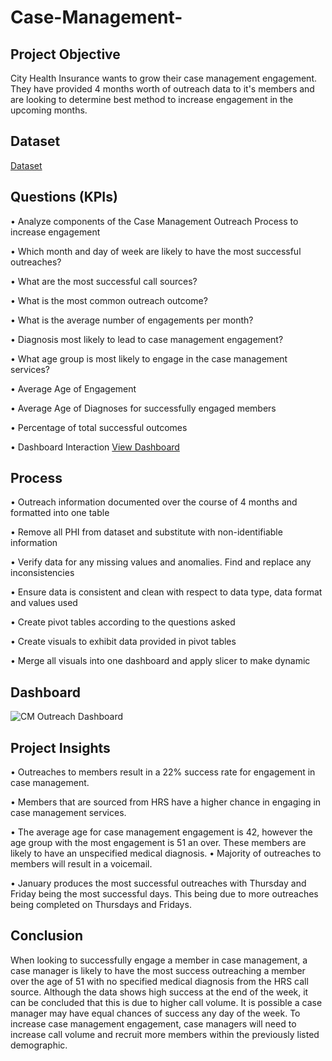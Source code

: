 # Case-Management-
## Project Objective
City Health Insurance wants to grow their case management engagement. They have provided 4 months worth of outreach data to it's members and are looking to determine best method to increase engagement in the upcoming months. 

## Dataset
<a href=https://github.com/YogaDrew/Case-Management-Outreach/blob/main/CM%20Outreach%20dataset.xlsx>Dataset</a>

## Questions (KPIs) 
•	Analyze components of the Case Management Outreach Process to increase engagement

•	Which month and day of week are likely to have the most successful outreaches?

•	What are the most successful call sources? 

•	What is the most common outreach outcome?

•	What is the average number of engagements per month?

•	Diagnosis most likely to lead to case management engagement?

•	What age group is most likely to engage in the case management services?

•	Average Age of Engagement

•	Average Age of Diagnoses for successfully engaged members

•	Percentage of total successful outcomes

•	Dashboard Interaction <a href=https://github.com/YogaDrew/Case-Management-Outreach/blob/main/CM%20Outreach%20Dashboard.png>View Dashboard</a>

## Process
•	Outreach information documented over the course of 4 months and formatted into one table

•	Remove all PHI from dataset and substitute with non-identifiable information

•	Verify data for any missing values and anomalies. Find and replace any inconsistencies

•	Ensure data is consistent and clean with respect to data type, data format and values used

•	Create pivot tables according to the questions asked

•	Create visuals to exhibit data provided in pivot tables

•	Merge all visuals into one dashboard and apply slicer to make dynamic

## Dashboard
![CM Outreach Dashboard](https://github.com/user-attachments/assets/3e244f6e-cde8-41a6-9170-9b8177572ad1)

## Project Insights
•	Outreaches to members result in a 22% success rate for engagement in case management.

•	Members that are sourced from HRS have a higher chance in engaging in case management services.

•	The average age for case management engagement is 42, however the age group with the most engagement is 51 an over. These members are likely to have an unspecified medical diagnosis. 
•	Majority of outreaches  to members will result in a voicemail.

•	January produces the most successful outreaches with Thursday and Friday being the most successful days. This being due to more outreaches being completed on Thursdays and Fridays.

## Conclusion
When looking to successfully engage a member in case management, a case manager is likely to have the most success outreaching a member over the age of 51 with no specified medical diagnosis from the HRS call source. Although the data shows high success at the end of the week, it can be concluded that this is due to higher call volume. It is possible a case manager may have equal chances of success any day of the week.  To increase case management engagement, case managers will need to increase call volume and recruit more members within the previously listed demographic. 





